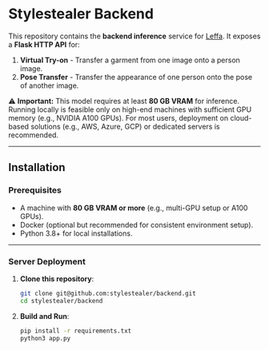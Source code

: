 
# Stylestealer Backend

This repository contains the **backend inference** service for [Leffa](https://huggingface.co/spaces/franciszzj/Leffa). It exposes a **Flask HTTP API** for:

1. **Virtual Try-on** - Transfer a garment from one image onto a person image.  
2. **Pose Transfer** - Transfer the appearance of one person onto the pose of another image.

⚠️ **Important:** This model requires at least **80 GB VRAM** for inference. Running locally is feasible only on high-end machines with sufficient GPU memory (e.g., NVIDIA A100 GPUs). For most users, deployment on cloud-based solutions (e.g., AWS, Azure, GCP) or dedicated servers is recommended.

---

## Installation

### Prerequisites

- A machine with **80 GB VRAM or more** (e.g., multi-GPU setup or A100 GPUs).  
- Docker (optional but recommended for consistent environment setup).
- Python 3.8+ for local installations.

---

### Server Deployment

1. **Clone this repository**:

   ```bash
   git clone git@github.com:stylestealer/backend.git
   cd stylestealer/backend
   ```

2. **Build and Run**:
   

   ```bash
   pip install -r requirements.txt
   python3 app.py
   ```
